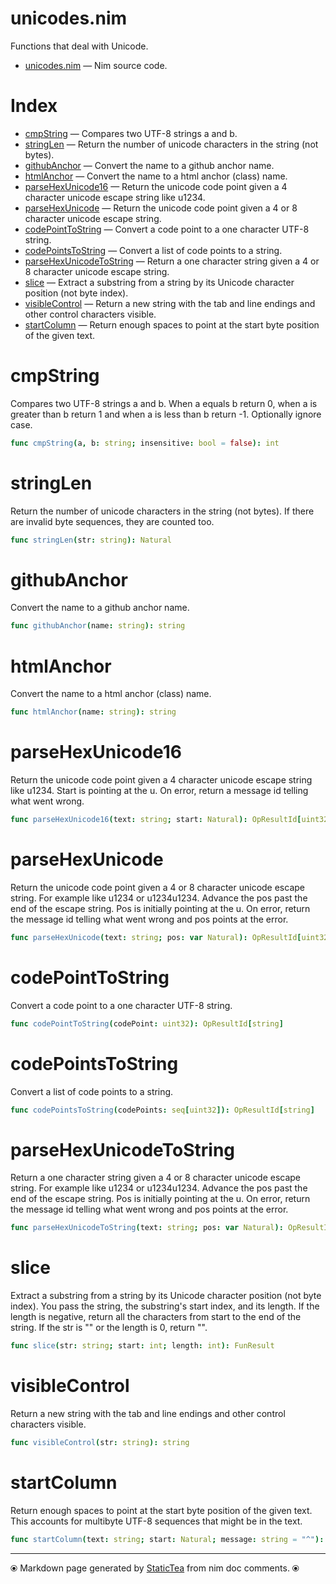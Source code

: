 # unicodes.nim

Functions that deal with Unicode.

* [unicodes.nim](../src/unicodes.nim) &mdash; Nim source code.
# Index

* [cmpString](#cmpstring) &mdash; Compares two UTF-8 strings a and b.
* [stringLen](#stringlen) &mdash; Return the number of unicode characters in the string (not bytes).
* [githubAnchor](#githubanchor) &mdash; Convert the name to a github anchor name.
* [htmlAnchor](#htmlanchor) &mdash; Convert the name to a html anchor (class) name.
* [parseHexUnicode16](#parsehexunicode16) &mdash; Return the unicode code point given a 4 character unicode escape string like u1234.
* [parseHexUnicode](#parsehexunicode) &mdash; Return the unicode code point given a 4 or 8 character unicode escape string.
* [codePointToString](#codepointtostring) &mdash; Convert a code point to a one character UTF-8 string.
* [codePointsToString](#codepointstostring) &mdash; Convert a list of code points to a string.
* [parseHexUnicodeToString](#parsehexunicodetostring) &mdash; Return a one character string given a 4 or 8 character unicode escape string.
* [slice](#slice) &mdash; Extract a substring from a string by its Unicode character position (not byte index).
* [visibleControl](#visiblecontrol) &mdash; Return a new string with the tab and line endings and other control characters visible.
* [startColumn](#startcolumn) &mdash; Return enough spaces to point at the start byte position of the given text.

# cmpString

Compares two UTF-8 strings a and b.  When a equals b return 0, when a is greater than b return 1 and when a is less than b return -1. Optionally ignore case.

```nim
func cmpString(a, b: string; insensitive: bool = false): int
```

# stringLen

Return the number of unicode characters in the string (not bytes). If there are invalid byte sequences, they are counted too.

```nim
func stringLen(str: string): Natural
```

# githubAnchor

Convert the name to a github anchor name.

```nim
func githubAnchor(name: string): string
```

# htmlAnchor

Convert the name to a html anchor (class) name.

```nim
func htmlAnchor(name: string): string
```

# parseHexUnicode16

Return the unicode code point given a 4 character unicode escape string like u1234. Start is pointing at the u. On error, return a message id telling what went wrong.

```nim
func parseHexUnicode16(text: string; start: Natural): OpResultId[uint32]
```

# parseHexUnicode

Return the unicode code point given a 4 or 8 character unicode escape string. For example like u1234 or u1234u1234. Advance the pos past the end of the escape string. Pos is initially pointing at the u. On error, return the message id telling what went wrong and pos points at the error.

```nim
func parseHexUnicode(text: string; pos: var Natural): OpResultId[uint32]
```

# codePointToString

Convert a code point to a one character UTF-8 string.

```nim
func codePointToString(codePoint: uint32): OpResultId[string]
```

# codePointsToString

Convert a list of code points to a string.

```nim
func codePointsToString(codePoints: seq[uint32]): OpResultId[string]
```

# parseHexUnicodeToString

Return a one character string given a 4 or 8 character unicode escape string. For example like u1234 or u1234u1234. Advance the pos past the end of the escape string. Pos is initially pointing at the u. On error, return the message id telling what went wrong and pos points at the error.

```nim
func parseHexUnicodeToString(text: string; pos: var Natural): OpResultId[string]
```

# slice

Extract a substring from a string by its Unicode character position (not byte index). You pass the string, the substring's start index, and its length. If the length is negative, return all the characters from start to the end of the string. If the str is "" or the length is 0, return "".

```nim
func slice(str: string; start: int; length: int): FunResult
```

# visibleControl

Return a new string with the tab and line endings and other control characters visible.

```nim
func visibleControl(str: string): string
```

# startColumn

Return enough spaces to point at the start byte position of the given text.  This accounts for multibyte UTF-8 sequences that might be in the text.

```nim
func startColumn(text: string; start: Natural; message: string = "^"): string
```


---
⦿ Markdown page generated by [StaticTea](https://github.com/flenniken/statictea/) from nim doc comments. ⦿
